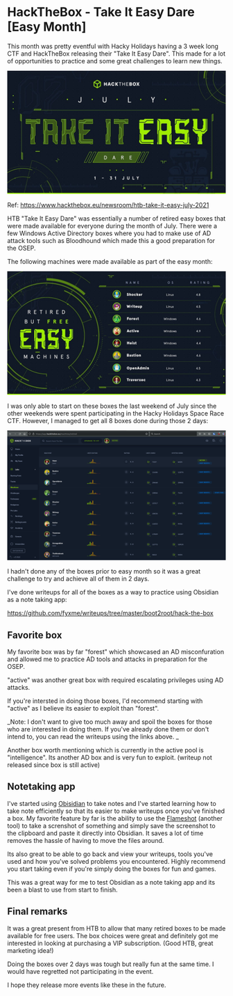 # HackTheBox - Take It Easy Dare \[Easy Month\]

This month was pretty eventful with Hacky Holidays having a 3 week long CTF and HackTheBox releasing their "Take It Easy Dare". This made for a lot of opportunities to practice and some great challenges to learn new things.

![htb-take-it-easy-dare-header.jpg](_img/htb-take-it-easy-dare-header.jpg)

Ref: https://www.hackthebox.eu/newsroom/htb-take-it-easy-july-2021

HTB "Take It Easy Dare" was essentially a number of retired easy boxes that were made available for everyone during the month of July. There were a few Windows Active Directory boxes where you had to make use of AD attack tools such as Bloodhound which made this a good preparation for the OSEP.

The following machines were made available as part of the easy month:

![easy-month-machines.jpg](_img/easy-month-machines.jpg)

I was only able to start on these boxes the last weekend of July since the other weekends were spent participating in the Hacky Holidays Space Race CTF. However, I managed to get all 8 boxes done during those 2 days:

![htb-take-it-easy-solved-boxes.png](_img/htb-take-it-easy-solved-boxes.png)

I hadn't done any of the boxes prior to easy month so it was a great challenge to try and achieve all of them in 2 days.

I've done writeups for all of the boxes as a way to practice using Obsidian as a note taking app:

https://github.com/fyxme/writeups/tree/master/boot2root/hack-the-box

## Favorite box

My favorite box was by far "forest" which showcased an AD misconfuration and allowed me to practice AD tools and attacks in preparation for the OSEP.

"active" was another great box with required escalating privileges using AD attacks.

If you're intersted in doing those boxes, I'd recommend starting with "active" as I believe its easier to exploit than "forest".

_Note: I don't want to give too much away and spoil the boxes for those who are interested in doing them. If you've already done them or don't intend to, you can read the writeups using the links above. _

Another box worth mentioning which is currently in the active pool is "intelligence". Its another AD box and is very fun to exploit. (writeup not released since box is still active) 

## Notetaking app

I've started using [Obisidian](https://obsidian.md/) to take notes and I've started learning how to take note efficiently so that its easier to make writeups once you've finished a box. My favorite feature by far is the ability to use the [Flameshot](https://flameshot.org/) (another tool) to take a screnshot of something and simply save the screenshot to the clipboard and paste it directly into Obsidian. It saves a lot of time removes the hassle of having to move the files around. 

Its also great to be able to go back and view your writeups, tools you've used and how you've solved problems you encountered. Highly recommend you start taking even if you're simply doing the boxes for fun and games. 

This was a great way for me to test Obsidian as a note taking app and its been a blast to use from start to finish.  

## Final remarks

It was a great present from HTB to allow that many retired boxes to be made available for free users. The box choices were great and definitely got me interested in looking at purchasing a VIP subscription. (Good HTB, great marketing idea!)

Doing the boxes over 2 days was tough but really fun at the same time. I would have regretted not participating in the event.

I hope they release more events like these in the future.
